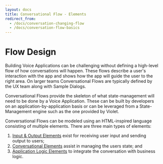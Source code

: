 ```yaml
---
layout: docs
title: Conversational Flow - Elements
redirect_from:
  - /docs/conversation-changing-flow
  - /docs/conversation-flow-basics
---
```

# Flow Design

Building Voice Applications can be challenging without defining a high-level flow of how conversations will happen. These flows describe a user's interaction with the app and shows how the app will guide the user to the right area. On larger teams Conversational Flows are typically defined by the UX team along with Sample Dialogs.

Conversational Flows provide the skeleton of what state-management will need to be done by a Voice Application. These can be built by developers on an application-by-application basis or can be
leveraged from a State-Management engine such as the one provided by Violet.

Conversational Flows can be modeled using an HTML-inspired language consisting of multiple elements.
There are three main types of elements:
1. [Input & Output Elements](/docs/conversation-input-output) exist for receiving user input and sending output to users;
2. [Conversational Elements](/docs/conversation-elements) assist in managing the users state; and
3. [Application Logic Elements](/docs/conversation-app-logic) to integrate the conversation with business logic.

